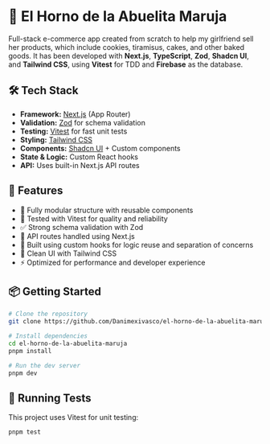 # 🍪 El Horno de la Abuelita Maruja

Full-stack e-commerce app created from scratch to help my girlfriend sell her products, which include cookies, tiramisus, cakes, and other baked goods.
It has been developed with **Next.js**, **TypeScript**, **Zod**, **Shadcn UI**, and **Tailwind CSS**, using **Vitest** for TDD and **Firebase** as the database.

## 🛠️ Tech Stack

- **Framework:** [Next.js](https://nextjs.org/) (App Router)
- **Validation:** [Zod](https://zod.dev/) for schema validation
- **Testing:** [Vitest](https://vitest.dev/) for fast unit tests
- **Styling:** [Tailwind CSS](https://tailwindcss.com/)
- **Components:** [Shadcn UI](https://ui.shadcn.com/) + Custom components
- **State & Logic:** Custom React hooks
- **API:** Uses built-in Next.js API routes

## 🚀 Features

- 🍰 Fully modular structure with reusable components
- 🧪 Tested with Vitest for quality and reliability
- ✅ Strong schema validation with Zod
- 🔄 API routes handled using Next.js
- 🧩 Built using custom hooks for logic reuse and separation of concerns
- 🎨 Clean UI with Tailwind CSS
- ⚡ Optimized for performance and developer experience

## 📦 Getting Started

```bash
# Clone the repository
git clone https://github.com/Danimexivasco/el-horno-de-la-abuelita-maruja.git

# Install dependencies
cd el-horno-de-la-abuelita-maruja
pnpm install

# Run the dev server
pnpm dev
``` 

## 🧪 Running Tests
This project uses Vitest for unit testing:
```bash
pnpm test
```